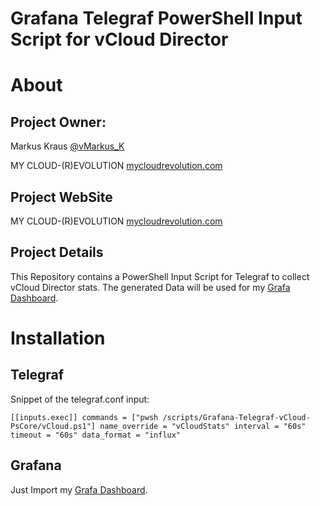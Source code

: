 Grafana Telegraf PowerShell Input Script for vCloud Director
===================================

# About

## Project Owner:

Markus Kraus [@vMarkus_K](https://twitter.com/vMarkus_K)

MY CLOUD-(R)EVOLUTION [mycloudrevolution.com](http://mycloudrevolution.com/)

## Project WebSite

MY CLOUD-(R)EVOLUTION [mycloudrevolution.com](http://mycloudrevolution.com/)

## Project Details

This Repository contains a PowerShell Input Script for Telegraf to collect vCloud Director stats. The generated Data will be used for my [Grafa Dashboard](https://grafana.com/dashboards/5081).

# Installation

## Telegraf

Snippet of the telegraf.conf input:

``
[[inputs.exec]]
  commands = ["pwsh /scripts/Grafana-Telegraf-vCloud-PsCore/vCloud.ps1"]
  name_override = "vCloudStats"
  interval = "60s"
  timeout = "60s"
  data_format = "influx"
``

## Grafana

Just Import my [Grafa Dashboard](https://grafana.com/dashboards/5081).